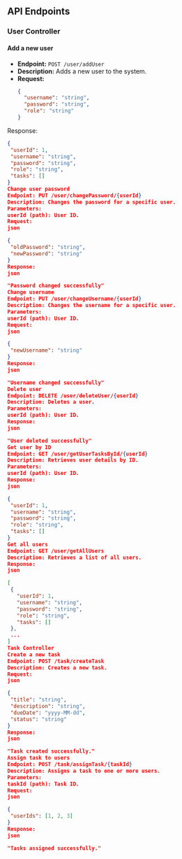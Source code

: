 ## API Endpoints

### User Controller

#### Add a new user

- **Endpoint:** `POST /user/addUser`
- **Description:** Adds a new user to the system.
- **Request:**
  ```json
  {
    "username": "string",
    "password": "string",
    "role": "string"
  }
Response:
 ```json
{
  "userId": 1,
  "username": "string",
  "password": "string",
  "role": "string",
  "tasks": []
}
Change user password
Endpoint: PUT /user/changePassword/{userId}
Description: Changes the password for a specific user.
Parameters:
userId (path): User ID.
Request:
json
 
{
  "oldPassword": "string",
  "newPassword": "string"
}
Response:
json
 
"Password changed successfully"
Change username
Endpoint: PUT /user/changeUsername/{userId}
Description: Changes the username for a specific user.
Parameters:
userId (path): User ID.
Request:
json
 
{
  "newUsername": "string"
}
Response:
json
 
"Username changed successfully"
Delete user
Endpoint: DELETE /user/deleteUser/{userId}
Description: Deletes a user.
Parameters:
userId (path): User ID.
Response:
json
 
"User deleted successfully"
Get user by ID
Endpoint: GET /user/getUserTasksById/{userId}
Description: Retrieves user details by ID.
Parameters:
userId (path): User ID.
Response:
json
 
{
  "userId": 1,
  "username": "string",
  "password": "string",
  "role": "string",
  "tasks": []
}
Get all users
Endpoint: GET /user/getAllUsers
Description: Retrieves a list of all users.
Response:
json
 
[
  {
    "userId": 1,
    "username": "string",
    "password": "string",
    "role": "string",
    "tasks": []
  },
  ...
]
Task Controller
Create a new task
Endpoint: POST /task/createTask
Description: Creates a new task.
Request:
json
 
{
  "title": "string",
  "description": "string",
  "dueDate": "yyyy-MM-dd",
  "status": "string"
}
Response:
json
 
"Task created successfully."
Assign task to users
Endpoint: POST /task/assignTask/{taskId}
Description: Assigns a task to one or more users.
Parameters:
taskId (path): Task ID.
Request:
json
 
{
  "userIds": [1, 2, 3]
}
Response:
json
 
"Tasks assigned successfully."
